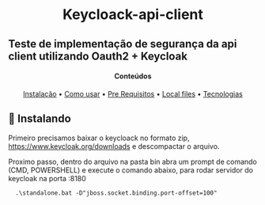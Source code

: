 <h1 align="center">Keycloack-api-client</h1>

## Teste de implementação de segurança da api client utilizando Oauth2 + Keycloak

<h4 align="center">Conteúdos</h4>
<p align="center">
 <a href="#roadmap">Instalação</a> • 
 <a href="#tecnologias">Como usar</a> • 
 <a href="#contribuicao">Pre Requisitos</a> • 
 <a href="#licenc-a">Local files</a> • 
 <a href="#autor">Tecnologias</a>
</p>

## 🚀 Instalando <Keyloack>
  
  Primeiro precisamos baixar o keycloack no formato zip, https://www.keycloak.org/downloads e descompactar o arquivo.
  
  Proximo passo, dentro do arquivo na pasta bin abra um prompt de comando (CMD, POWERSHELL) e execute o comando abaixo, para rodar servidor do keycloak na porta :8180
  ```
    .\standalone.bat -D"jboss.socket.binding.port-offset=100"
  ```
  
  
  
  
  
